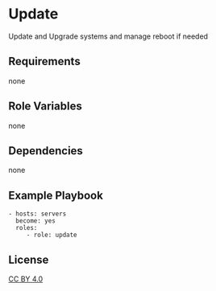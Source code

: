Update
=========

Update and Upgrade systems and manage reboot if needed

Requirements
------------

none

Role Variables
--------------

none

Dependencies
------------

none

Example Playbook
----------------

    - hosts: servers
      become: yes
      roles:
         - role: update

License
-------

[CC BY 4.0](https://creativecommons.org/licenses/by/4.0/)
